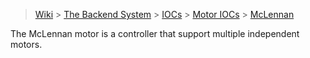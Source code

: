 > [Wiki](Home) > [The Backend System](The-Backend-System) > [IOCs](IOCs) > [Motor IOCs](Motor-IOCs) > [McLennan](McLennan)

The McLennan motor is a controller that support multiple independent motors.


